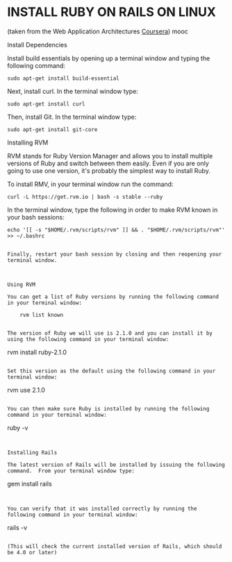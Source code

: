 INSTALL RUBY ON RAILS ON LINUX 
==============================

(taken from the Web Application Architectures [Coursera](https://www.coursera.org/course/webapplications)) mooc

Install Dependencies

Install build essentials by opening up a terminal window and typing the following command:

```
sudo apt-get install build-essential
```

Next, install curl. In the terminal window type:

```
sudo apt-get install curl
```

Then, install Git. In the terminal window type:

```
sudo apt-get install git-core
```


Installing RVM

RVM stands for Ruby Version Manager and allows you to install multiple versions of Ruby and switch between them easily. Even if you are only going to use one version, it's probably the simplest way to install Ruby.


To install RMV, in your terminal window run the command:

```
curl -L https://get.rvm.io | bash -s stable --ruby
```

In the terminal window, type the following in order to make RVM known in your bash sessions:

```
echo '[[ -s "$HOME/.rvm/scripts/rvm" ]] && . "$HOME/.rvm/scripts/rvm"' >> ~/.bashrc


Finally, restart your bash session by closing and then reopening your terminal window.



Using RVM

You can get a list of Ruby versions by running the following command in your terminal window:

```
        rvm list known
```

The version of Ruby we will use is 2.1.0 and you can install it by using the following command in your terminal window:

```
rvm install ruby-2.1.0
```

Set this version as the default using the following command in your terminal window:

```
rvm use 2.1.0
```

You can then make sure Ruby is installed by running the following command in your terminal window:

```
ruby -v
```


Installing Rails

The latest version of Rails will be installed by issuing the following command.  From your terminal window type:

```
gem install rails
```


You can verify that it was installed correctly by running the following command in your terminal window:

```
rails -v
```

(This will check the current installed version of Rails, which should be 4.0 or later)

